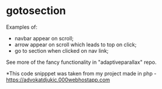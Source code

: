# gotosection

Examples of:

- navbar appear on scroll;
- arrow appear on scroll which leads to top on click;
- go to section when clicked on nav link;

See more of the fancy functionality in "adaptiveparallax" repo.

*This code snipppet was taken from my project made in php - https://advokatdjukic.000webhostapp.com
